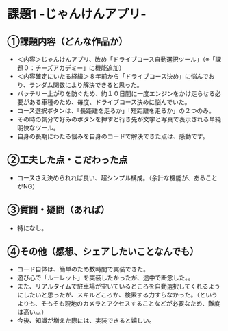 # 課題1 -じゃんけんアプリ-

## ①課題内容（どんな作品か）
- ＜内容＞じゃんけんアプリ、改め「ドライブコース自動選択ツール」（※「課題０：チーズアカデミー」に機能追加）
- ＜内容確定にいたる経緯＞８年前から「ドライブコース決め」に悩んでおり、ランダム関数により解決できると思った。
- バッテリー上がりを防ぐため、約１０日間に一度エンジンをかけ走らせる必要がある車種のため、毎度、ドライブコース決めに悩んでいた。
- コース選択ボタンは、「長距離を走るか」「短距離を走るか」の２つのみ。
- その時の気分で好みのボタンを押すと行き先が文字と写真で表示される単純明快なツール。
- 自身の長期にわたる悩みを自身のコードで解決できた点は、感動です。


## ②工夫した点・こだわった点
- コースさえ決められれば良い、超シンプル構成。（余計な機能が、あることがNG）


## ③質問・疑問（あれば）
- 特になし。

## ④その他（感想、シェアしたいことなんでも）
- コード自体は、簡単のため数時間で実装できた。
- 遊び心で「ルーレット」を実装したかったが、途中で断念した。。
- また、リアルタイムで駐車場が空いているところを自動選択してくれるようにしたいと思ったが、スキルどころか、検索する力すらなかった。（というよりも、そもそも現地のカメラとアクセスすることなどが必要なため、難度は高い。。）
- 今後、知識が増えた際には、実装できると嬉しい。
